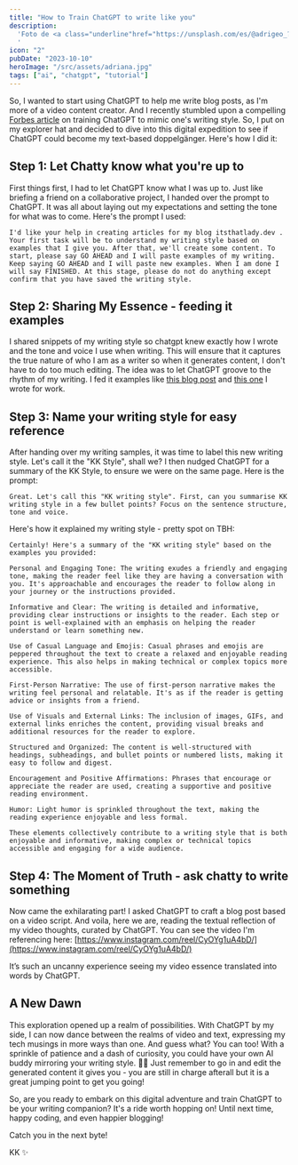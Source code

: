```yaml
---
title: "How to Train ChatGPT to write like you"
description:
  'Foto de <a class="underline"href="https://unsplash.com/es/@adrigeo_?utm_content=creditCopyText&utm_medium=referral&utm_source=unsplash">Adrianna Geo</a> en <a class="underline" href="https://unsplash.com/es/fotos/una-pintura-en-el-techo-de-un-edificio-1rBg5YSi00c?utm_content=creditCopyText&utm_medium=referral&utm_source=unsplash" class="text-pgreen">Unsplash</a>
  '
icon: "2"
pubDate: "2023-10-10"
heroImage: "/src/assets/adriana.jpg"
tags: ["ai", "chatgpt", "tutorial"]
---
```


So, I wanted to start using ChatGPT to help me write blog posts, as I'm more of a video content creator. And I recently stumbled upon a compelling [Forbes article](https://www.forbes.com/ "train chatgpt to write like you") on training ChatGPT to mimic one's writing style. So, I put on my explorer hat and decided to dive into this digital expedition to see if ChatGPT could become my text-based doppelgänger. Here's how I did it:

## Step 1: Let Chatty know what you're up to

First things first, I had to let ChatGPT know what I was up to. Just like briefing a friend on a collaborative project, I handed over the prompt to ChatGPT. It was all about laying out my expectations and setting the tone for what was to come. Here's the prompt I used:

```
I'd like your help in creating articles for my blog itsthatlady.dev . Your first task will be to understand my writing style based on examples that I give you. After that, we'll create some content. To start, please say GO AHEAD and I will paste examples of my writing. Keep saying GO AHEAD and I will paste new examples. When I am done I will say FINISHED. At this stage, please do not do anything except confirm that you have saved the writing style. 
```

## Step 2: Sharing My Essence - feeding it examples

I shared snippets of my writing style so chatgpt knew exactly how I wrote and the tone and voice I use when writing. This will ensure that it captures the true nature of who I am as a writer so when it generates content, I don't have to do too much editing. The idea was to let ChatGPT groove to the rhythm of my writing. I fed it examples like [this blog post](https://itsthatlady.dev/ruby-for-beginners-a-complete-schedule-and-installation-guide/ "ruby beginners guide") and [this one](https://github.blog/2023-07-25-how-to-build-a-gpt-3-app-with-nextjs-react-and-github-copilot/ "build a gpt3 app") I wrote for work.

## Step 3: Name your writing style for easy reference

After handing over my writing samples, it was time to label this new writing style. Let's call it the "KK Style", shall we? I then nudged ChatGPT for a summary of the KK Style, to ensure we were on the same page. Here is the prompt:

```
Great. Let's call this "KK writing style". First, can you summarise KK writing style in a few bullet points? Focus on the sentence structure, tone and voice.
```

Here's how it explained my writing style - pretty spot on TBH:

```
Certainly! Here's a summary of the "KK writing style" based on the examples you provided:

Personal and Engaging Tone: The writing exudes a friendly and engaging tone, making the reader feel like they are having a conversation with you. It's approachable and encourages the reader to follow along in your journey or the instructions provided.

Informative and Clear: The writing is detailed and informative, providing clear instructions or insights to the reader. Each step or point is well-explained with an emphasis on helping the reader understand or learn something new.

Use of Casual Language and Emojis: Casual phrases and emojis are peppered throughout the text to create a relaxed and enjoyable reading experience. This also helps in making technical or complex topics more accessible.

First-Person Narrative: The use of first-person narrative makes the writing feel personal and relatable. It's as if the reader is getting advice or insights from a friend.

Use of Visuals and External Links: The inclusion of images, GIFs, and external links enriches the content, providing visual breaks and additional resources for the reader to explore.

Structured and Organized: The content is well-structured with headings, subheadings, and bullet points or numbered lists, making it easy to follow and digest.

Encouragement and Positive Affirmations: Phrases that encourage or appreciate the reader are used, creating a supportive and positive reading environment.

Humor: Light humor is sprinkled throughout the text, making the reading experience enjoyable and less formal.

These elements collectively contribute to a writing style that is both enjoyable and informative, making complex or technical topics accessible and engaging for a wide audience.
```

## Step 4: The Moment of Truth - ask chatty to write something

Now came the exhilarating part! I asked ChatGPT to craft a blog post based on a video script. And voila, here we are, reading the textual reflection of my video thoughts, curated by ChatGPT. You can see the video I'm referencing here: [https://www.instagram.com/reel/CyOYg1uA4bD/](https://www.instagram.com/reel/CyOYg1uA4bD/)

It’s such an uncanny experience seeing my video essence translated into words by ChatGPT.

## A New Dawn

This exploration opened up a realm of possibilities. With ChatGPT by my side, I can now dance between the realms of video and text, expressing my tech musings in more ways than one. And guess what? You can too! With a sprinkle of patience and a dash of curiosity, you could have your own AI buddy mirroring your writing style. 💃🏽 Just remember to go in and edit the generated content it gives you - you are still in charge afterall but it is a great jumping point to get you going!

So, are you ready to embark on this digital adventure and train ChatGPT to be your writing companion? It's a ride worth hopping on! Until next time, happy coding, and even happier blogging!

Catch you in the next byte!

KK ✨